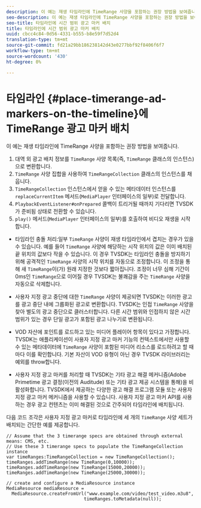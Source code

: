 ```yaml
---
description: 이 예는 재생 타임라인에 TimeRange 사양을 포함하는 권장 방법을 보여줍니다.
seo-description: 이 예는 재생 타임라인에 TimeRange 사양을 포함하는 권장 방법을 보여줍니다.
seo-title: 타임라인에 시간 범위 광고 마커 배치
title: 타임라인에 시간 범위 광고 마커 배치
uuid: cbcc4c84-0d56-4331-b555-b8e59f7d52d4
translation-type: tm+mt
source-git-commit: fd21a29bb186238142d43e0277bbf92f8406f6f7
workflow-type: tm+mt
source-wordcount: '430'
ht-degree: 0%

---
```



# 타임라인 {#place-timerange-ad-markers-on-the-timeline}에 TimeRange 광고 마커 배치

이 예는 재생 타임라인에 TimeRange 사양을 포함하는 권장 방법을 보여줍니다.

1. 대역 외 광고 배치 정보를 `TimeRange` 사양 목록(즉, `TimeRange` 클래스의 인스턴스)으로 변환합니다.
1. `TimeRange` 사양 집합을 사용하여 `TimeRangeCollection` 클래스의 인스턴스를 채웁니다.
1. `TimeRangeCollection` 인스턴스에서 얻을 수 있는 메타데이터 인스턴스를 `replaceCurrentItem` 메서드(`MediaPlayer` 인터페이스의 일부)로 전달합니다.
1. `PlaybackEventListener#onPrepared` 콜백이 트리거될 때까지 기다리면 TVSDK가 준비됨 상태로 전환할 수 있습니다.
1. `play()` 메서드(`MediaPlayer` 인터페이스의 일부)를 호출하여 비디오 재생을 시작합니다.

* 타임라인 충돌 처리:일부 `TimeRange` 사양이 재생 타임라인에서 겹치는 경우가 있을 수 있습니다. 예를 들어 `TimeRange` 사양에 해당하는 시작 위치의 값은 이미 배치된 끝 위치의 값보다 작을 수 있습니다. 이 경우 TVSDK는 타임라인 충돌을 방지하기 위해 공격적인 `TimeRange` 사양의 시작 위치를 자동으로 조정합니다. 이 조정을 통해 새 `TimeRange`이(가) 원래 지정한 것보다 짧아집니다. 조정이 너무 심해 기간이 0ms인 `TimeRange`으로 이어질 경우 TVSDK는 불쾌감을 주는 `TimeRange` 사양을 자동으로 삭제합니다.

* 사용자 지정 광고 중단에 대한 `TimeRange` 사양이 제공되면 TVSDK는 이러한 광고를 광고 중단 내에 그룹화된 광고로 변환합니다. TVSDK는 인접 `TimeRange` 사양을 찾아 별도의 광고 중단으로 클러스터합니다. 다른 시간 범위와 인접하지 않은 시간 범위가 있는 경우 단일 광고가 포함된 광고 나누기로 변환됩니다.

* VOD 자산에 포인트를 로드하고 있는 미디어 플레이어 항목이 있다고 가정합니다. TVSDK는 애플리케이션이 사용자 지정 광고 마커 기능의 컨텍스트에서만 사용할 수 있는 메타데이터에 `TimeRange` 사양이 포함된 미디어 리소스를 로드하려고 할 때마다 이를 확인합니다. 기본 자산이 VOD 유형이 아닌 경우 TVSDK 라이브러리는 예외를 throw합니다.

* 사용자 지정 광고 마커를 처리할 때 TVSDK는 기타 광고 해결 메커니즘(Adobe Primetime 광고 결정(이전의 Auditude) 또는 기타 광고 제공 시스템을 통해)을 비활성화합니다. TVSDK에서 제공하는 다양한 광고 해결 프로그램 모듈 또는 사용자 지정 광고 마커 메커니즘을 사용할 수 있습니다. 사용자 지정 광고 마커 API를 사용하는 경우 광고 컨텐츠는 이미 해결된 것으로 간주되어 타임라인에 배치됩니다.

<!--<a id="example_639BD1B66CE74F3DB65ED06CAD23EB09"></a>-->

다음 코드 조각은 사용자 지정 광고 마커로 타임라인에 세 개의 `TimeRange` 사양 세트가 배치되는 간단한 예를 제공합니다.

```
// Assume that the 3 timerange specs are obtained through external means: CMS, etc. 
// Use these 3 timerange specs to populate the TimeRangeCollection instance 
var timeRanges:TimeRangeCollection = new TimeRangeCollection(); 
timeRanges.addTimeRange(new TimeRange(0,10000)); 
timeRanges.addTimeRange(new TimeRange(15000,20000)); 
timeRanges.addTimeRange(new TimeRange(25000,30000)); 
  
// create and configure a MediaResource instance 
MediaResource mediaResource =  
  MediaResource.createFromUrl("www.example.com/video/test_video.m3u8",  
                             timeRanges.toMetadata(null));
```
